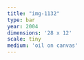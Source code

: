 ```yaml
---
title: "img-1132"
type: bar
year: 2004
dimensions: '28 x 12'
scale: tiny
medium: 'oil on canvas'
---
```

